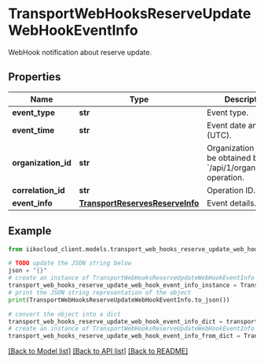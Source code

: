 # TransportWebHooksReserveUpdateWebHookEventInfo

WebHook notification about reserve update.

## Properties

Name | Type | Description | Notes
------------ | ------------- | ------------- | -------------
**event_type** | **str** | Event type. | [optional] 
**event_time** | **str** | Event date and time (UTC). | [optional] 
**organization_id** | **str** | Organization ID.                Can be obtained by &#x60;/api/1/organizations&#x60; operation. | [optional] 
**correlation_id** | **str** | Operation ID. | [optional] 
**event_info** | [**TransportReservesReserveInfo**](TransportReservesReserveInfo.md) | Event details. | [optional] 

## Example

```python
from iikocloud_client.models.transport_web_hooks_reserve_update_web_hook_event_info import TransportWebHooksReserveUpdateWebHookEventInfo

# TODO update the JSON string below
json = "{}"
# create an instance of TransportWebHooksReserveUpdateWebHookEventInfo from a JSON string
transport_web_hooks_reserve_update_web_hook_event_info_instance = TransportWebHooksReserveUpdateWebHookEventInfo.from_json(json)
# print the JSON string representation of the object
print(TransportWebHooksReserveUpdateWebHookEventInfo.to_json())

# convert the object into a dict
transport_web_hooks_reserve_update_web_hook_event_info_dict = transport_web_hooks_reserve_update_web_hook_event_info_instance.to_dict()
# create an instance of TransportWebHooksReserveUpdateWebHookEventInfo from a dict
transport_web_hooks_reserve_update_web_hook_event_info_from_dict = TransportWebHooksReserveUpdateWebHookEventInfo.from_dict(transport_web_hooks_reserve_update_web_hook_event_info_dict)
```
[[Back to Model list]](../README.md#documentation-for-models) [[Back to API list]](../README.md#documentation-for-api-endpoints) [[Back to README]](../README.md)


